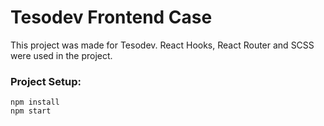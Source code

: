 # Tesodev Frontend Case

This project was made for Tesodev. React Hooks, React Router and SCSS were used in the project. 

### Project Setup:

```
npm install
npm start
```
